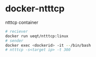 # docker-ntttcp
ntttcp container

```bash
# reciever
docker run ueqt/ntttcp:linux
# sender
docker exec <dockerid> -it --/bin/bash
# ntttcp -s<target ip> -t 300
```

